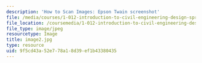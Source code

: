 ```yaml
---
description: 'How to Scan Images: Epson Twain screenshot'
file: /media/courses/1-012-introduction-to-civil-engineering-design-spring-2002/9f5cd43a52e778a18d39ef1b43380435_image2.jpg
file_location: /coursemedia/1-012-introduction-to-civil-engineering-design-spring-2002/9f5cd43a52e778a18d39ef1b43380435_image2.jpg
file_type: image/jpeg
resourcetype: Image
title: image2.jpg
type: resource
uid: 9f5cd43a-52e7-78a1-8d39-ef1b43380435
---
```

